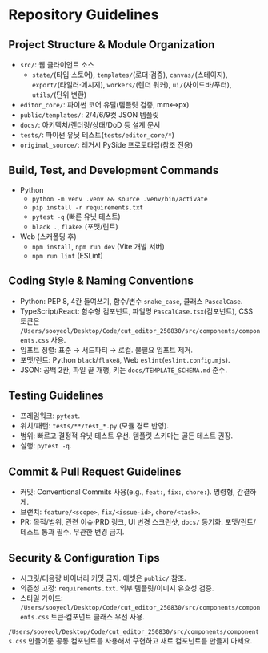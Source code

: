 # Repository Guidelines

## Project Structure & Module Organization
- `src/`: 웹 클라이언트 소스
  - `state/`(타입·스토어), `templates/`(로더·검증), `canvas/`(스테이지), `export/`(타일러·메시지), `workers/`(렌더 워커), `ui/`(사이드바/푸터), `utils/`(단위 변환)
- `editor_core/`: 파이썬 코어 유틸(템플릿 검증, mm↔px)
- `public/templates/`: 2/4/6/9컷 JSON 템플릿
- `docs/`: 아키텍처/렌더링/상태/DoD 등 설계 문서
- `tests/`: 파이썬 유닛 테스트(`tests/editor_core/*`)
- `original_source/`: 레거시 PySide 프로토타입(참조 전용)

## Build, Test, and Development Commands
- Python
  - `python -m venv .venv && source .venv/bin/activate`
  - `pip install -r requirements.txt`
  - `pytest -q` (빠른 유닛 테스트)
  - `black .`, `flake8` (포맷/린트)
- Web (스캐폴딩 후)
  - `npm install`, `npm run dev` (Vite 개발 서버)
  - `npm run lint` (ESLint)

## Coding Style & Naming Conventions
- Python: PEP 8, 4칸 들여쓰기, 함수/변수 `snake_case`, 클래스 `PascalCase`.
- TypeScript/React: 함수형 컴포넌트, 파일명 `PascalCase.tsx`(컴포넌트), CSS 토큰은 `/Users/sooyeol/Desktop/Code/cut_editor_250830/src/components/components.css` 사용.
- 임포트 정렬: 표준 → 서드파티 → 로컬. 불필요 임포트 제거.
- 포맷/린트: Python `black`/`flake8`, Web `eslint`(`eslint.config.mjs`).
- JSON: 공백 2칸, 파일 끝 개행, 키는 `docs/TEMPLATE_SCHEMA.md` 준수.

## Testing Guidelines
- 프레임워크: `pytest`.
- 위치/패턴: `tests/**/test_*.py` (모듈 경로 반영).
- 범위: 빠르고 결정적 유닛 테스트 우선. 템플릿 스키마는 골든 테스트 권장.
- 실행: `pytest -q`.

## Commit & Pull Request Guidelines
- 커밋: Conventional Commits 사용(e.g., `feat:`, `fix:`, `chore:`). 명령형, 간결하게.
- 브랜치: `feature/<scope>`, `fix/<issue-id>`, `chore/<task>`.
- PR: 목적/범위, 관련 이슈·PRD 링크, UI 변경 스크린샷, `docs/` 동기화. 포맷/린트/테스트 통과 필수. 무관한 변경 금지.

## Security & Configuration Tips
- 시크릿/대용량 바이너리 커밋 금지. 에셋은 `public/` 참조.
- 의존성 고정: `requirements.txt`. 외부 템플릿/이미지 유효성 검증.
- 스타일 가이드: `/Users/sooyeol/Desktop/Code/cut_editor_250830/src/components/components.css` 토큰·컴포넌트 클래스 우선 사용.


`/Users/sooyeol/Desktop/Code/cut_editor_250830/src/components/components.css` 만들어둔 공통 컴포넌트를 사용해서 구현하고 새로 컴포넌트를 만들지 마세요.